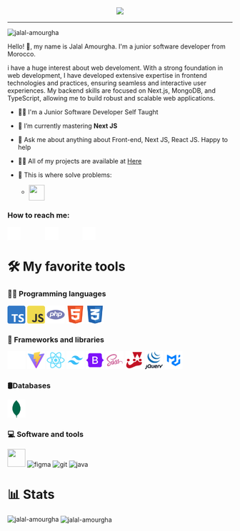 
<div align="center">
  <img src="https://media.discordapp.net/attachments/584650557688512533/1262182993913581609/jalal-ezgif.com-resize.gif?ex=6695ab03&is=66945983&hm=afc50b45a9c68cc2dc0f8ffd344b4dce38b69f6f2fe3493c2e5a6dd1affcffbe&=" width="60%" />
 </div>

<hr>
<p align="left"> <img src="https://komarev.com/ghpvc/?username=jalal-amourgha&label=Profile%20views&color=0e75b6&style=flat" alt="jalal-amourgha" /> </p>
<p>Hello! 👋, my name is <strogn>Jalal Amourgha</strogn>. I'm a junior software developer from Morocco.</p>

<p>i have a huge interest about web develoment. With a strong foundation in web development, I have developed extensive expertise in frontend technologies and practices, ensuring seamless and interactive user experiences. My backend skills are focused on Next.js, MongoDB, and TypeScript, allowing me to build robust and scalable web applications.</p>

- 👨‍🎓 I'm a Junior Software Developer Self Taught

- 🌱 I’m currently mastering **Next JS**

- 💬 Ask me about anything about Front-end, Next JS, React JS. Happy to help

- 👨‍💻 All of my projects are available at [Here](https://jalal-amourgha.github.io/Portfolio/)

- 💪 This is where solve problems:
  - <a href="https://www.codewars.com/users/Jalal_Amr" target="_blank"><img align="center" src="https://assets-global.website-files.com/62e95dddfb380a0e61193e7d/6363e7db70db732290fa3db6_logo-256.png" width="35" height="35"/></a>

<h3 align="left">How to reach me:</h3>
<p align="left">
<a href="https://linkedin.com/in/jalal-amourgha" target="_blank" ><img align="center" src="https://raw.githubusercontent.com/Jalal-Amourgha/Jalal-Amourgha/main/icons/icon1.png" alt="jalal-amourgha" height="30" width="30" /></a>
<a href="https://twitter.com/amr_jalal22"  style="margin: 0px 50px"><img align="center" src="https://raw.githubusercontent.com/Jalal-Amourgha/Jalal-Amourgha/main/icons/icon2.png" height="30" width="30" /></a>
<a href="https://instagram.com/amr___jalal"  target="_blank"><img align="center" src="https://raw.githubusercontent.com/Jalal-Amourgha/Jalal-Amourgha/main/icons/icon3.png" alt="amr___jalal" height="30" width="30" /></a>
</p>

<h1>🛠️ My favorite tools</h1>

<h3 align="left">👨‍💻 Programming languages</h3>
<p align="left">
<a> <img src="https://raw.githubusercontent.com/Jalal-Amourgha/Jalal-Amourgha/main/icons/icon16.png" alt="typescript" width="40" height="40"/> </a>
<a> <img src="https://raw.githubusercontent.com/Jalal-Amourgha/Jalal-Amourgha/main/icons/icon6.png" alt="javascript" width="40" height="40"/> </a> 
<a> <img src="https://raw.githubusercontent.com/Jalal-Amourgha/Jalal-Amourgha/main/icons/icon9.png" alt="php" width="40" height="40"/> </a>
<a> <img src="https://raw.githubusercontent.com/Jalal-Amourgha/Jalal-Amourgha/main/icons/icon4.png" alt="javascript" width="40" height="40"/> </a> 
<a> <img src="https://raw.githubusercontent.com/Jalal-Amourgha/Jalal-Amourgha/main/icons/icon5.png" alt="CSS" width="40" height="40"/> </a>

</p>

<h3 align="left">🚀 Frameworks and libraries</h3>
<p align="left">
<a target="#"> <img src="https://raw.githubusercontent.com/Jalal-Amourgha/Jalal-Amourgha/main/icons/icon17.png" alt="react" width="40" height="40"/> </a>
<a> <img src="https://raw.githubusercontent.com/Jalal-Amourgha/Jalal-Amourgha/main/icons/icon13.png" alt="php" width="40" height="40"/> </a>
<a> <img src="https://raw.githubusercontent.com/Jalal-Amourgha/Jalal-Amourgha/main/icons/icon14.png" alt="typescript" width="40" height="40"/> </a>
<a> <img src="https://raw.githubusercontent.com/Jalal-Amourgha/Jalal-Amourgha/main/icons/icon15.png" alt="javascript" width="40" height="40"/> </a> 
  <a> <img src="https://raw.githubusercontent.com/Jalal-Amourgha/Jalal-Amourgha/main/icons/icon7.png" alt="javascript" width="40" height="40"/> </a> 
<a> <img src="https://raw.githubusercontent.com/Jalal-Amourgha/Jalal-Amourgha/main/icons/icon10.png" alt="php" width="40" height="40"/> </a>
<a> <img src="https://raw.githubusercontent.com/Jalal-Amourgha/Jalal-Amourgha/main/icons/icon11.png" alt="php" width="40" height="40"/> </a>
<a> <img src="https://raw.githubusercontent.com/Jalal-Amourgha/Jalal-Amourgha/main/icons/icon12.png" alt="php" width="40" height="40"/> </a>
<a> <img src="https://raw.githubusercontent.com/Jalal-Amourgha/Jalal-Amourgha/main/icons/icon19.png" alt="php" width="40" height="40"/> </a>
</p>

<h3 align="left">🛢Databases</h3>
<p align="left">
<a><img src="https://raw.githubusercontent.com/Jalal-Amourgha/Jalal-Amourgha/main/icons/icon18.png" width="40" height="40"/> </a> 

<h3 align="left">💻 Software and tools</h3>
<p align="left">
<a><img src="https://upload.wikimedia.org/wikipedia/commons/thumb/e/e1/Google_Chrome_icon_%28February_2022%29.svg/2048px-Google_Chrome_icon_%28February_2022%29.svg.png" width="40" height="40"/> </a> 
<a><img src="https://www.vectorlogo.zone/logos/figma/figma-icon.svg" alt="figma" width="40" height="40"/> </a>
<a><img src="https://www.vectorlogo.zone/logos/git-scm/git-scm-icon.svg" alt="git" width="40" height="40"/> </a> 
<a><img src="https://upload.wikimedia.org/wikipedia/commons/thumb/9/9a/Visual_Studio_Code_1.35_icon.svg/512px-Visual_Studio_Code_1.35_icon.svg.png" alt="java" width="40" height="40"/> </a>
</p>

<h1>📊 Stats</h1>

<p><img align="left" src="https://github-readme-stats.vercel.app/api/top-langs?username=jalal-amourgha&show_icons=true&locale=en&layout=compact" alt="jalal-amourgha" /></p>
<p>&nbsp;<img align="center" src="https://github-readme-stats.vercel.app/api?username=jalal-amourgha&show_icons=true&locale=en" alt="jalal-amourgha" /></p>



